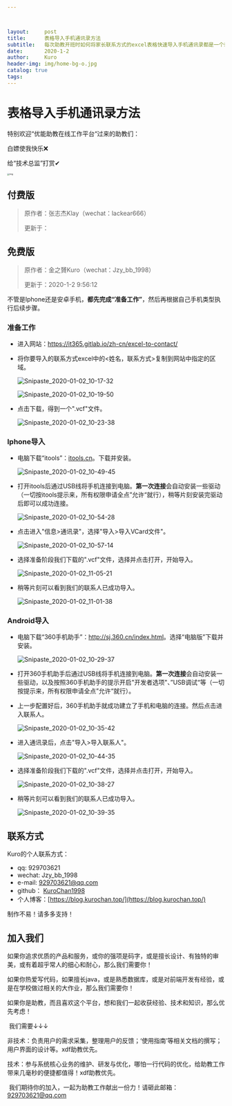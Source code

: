 ```yaml
---



layout:     post
title:      表格导入手机通讯录方法
subtitle:   每次助教开班时如何将家长联系方式的excel表格快速导入手机通讯录都是一个棘手的问题。这里Kuro给大家整理了免费版和付费版两种方案，操作起来都不难。
date:       2020-1-2
author:     Kuro
header-img: img/home-bg-o.jpg
catalog: true
tags:
---
```


# 表格导入手机通讯录方法

特别欢迎“优能助教在线工作平台“过来的助教们：

白嫖使我快乐❌ 

给“技术总监”打赏✔

<img src="https://github.com/KuroChan1998/KuroChan1998.github.io/blob/master/img/mdimg/E07F6C608F6CCADE98FCDB3CA3F17666.png?raw=true" alt="img" style="zoom: 33%;" />

## 付费版

> 原作者：张志杰Klay（wechat：lackear666）
>
> 更新于：

## 免费版

> 原作者：金之贇Kuro（wechat：Jzy_bb_1998）
>
> 更新于：2020-1-2 9:56:12

不管是Iphone还是安卓手机，**都先完成“准备工作”**，然后再根据自己手机类型执行后续步骤。

### 准备工作

* 进入网站：<a href="https://it365.gitlab.io/zh-cn/excel-to-contact/" target="_blank">https://it365.gitlab.io/zh-cn/excel-to-contact/</a>

* 将你要导入的联系方式excel中的<姓名，联系方式>复制到网站中指定的区域。

  ![Snipaste_2020-01-02_10-17-32](https://github.com/KuroChan1998/KuroChan1998.github.io/blob/master/img/mdimg/Snipaste_2020-01-02_10-17-32.png?raw=true)

  ![Snipaste_2020-01-02_10-19-50](https://github.com/KuroChan1998/KuroChan1998.github.io/blob/master/img/mdimg/Snipaste_2020-01-02_10-19-50.png?raw=true)

* 点击下载，得到一个".vcf"文件。

  ![Snipaste_2020-01-02_10-23-38](https://github.com/KuroChan1998/KuroChan1998.github.io/blob/master/img/mdimg/Snipaste_2020-01-02_10-23-38.png?raw=true)

### Iphone导入

* 电脑下载“itools”：<a href="itools.cn" target="_blank">itools.cn</a>。下载并安装。

  ![Snipaste_2020-01-02_10-49-45](https://github.com/KuroChan1998/KuroChan1998.github.io/blob/master/img/mdimg/Snipaste_2020-01-02_10-49-45.png?raw=true)

* 打开itools后通过USB线将手机连接到电脑。**第一次连接**会自动安装一些驱动（一切按itools提示来，所有权限申请全点”允许“就行），稍等片刻安装完驱动后即可以成功连接。

  ![Snipaste_2020-01-02_10-54-28](https://github.com/KuroChan1998/KuroChan1998.github.io/blob/master/img/mdimg/Snipaste_2020-01-02_10-54-28.png?raw=true)

* 点击进入"信息>通讯录"，选择"导入>导入VCard文件"。

  ![Snipaste_2020-01-02_10-57-14](https://github.com/KuroChan1998/KuroChan1998.github.io/blob/master/img/mdimg/Snipaste_2020-01-02_10-57-14.png?raw=true)

* 选择准备阶段我们下载的".vcf"文件，选择并点击打开，开始导入。

  ![Snipaste_2020-01-02_11-05-21](https://github.com/KuroChan1998/KuroChan1998.github.io/blob/master/img/mdimg/Snipaste_2020-01-02_11-05-21.png?raw=true)

* 稍等片刻可以看到我们的联系人已成功导入。

  ![Snipaste_2020-01-02_11-01-38](https://github.com/KuroChan1998/KuroChan1998.github.io/blob/master/img/mdimg/Snipaste_2020-01-02_11-01-38.png?raw=true)

### Android导入

* 电脑下载“360手机助手”：<a href="http://sj.360.cn/index.html" target="_blank">http://sj.360.cn/index.html</a>。选择“电脑版”下载并安装。

  ![Snipaste_2020-01-02_10-29-37](https://github.com/KuroChan1998/KuroChan1998.github.io/blob/master/img/mdimg/Snipaste_2020-01-02_10-29-37.png?raw=true)

* 打开360手机助手后通过USB线将手机连接到电脑。**第一次连接**会自动安装一些驱动，以及按照360手机助手的提示开启"开发者选项"、”USB调试“等（一切按提示来，所有权限申请全点”允许“就行）。

* 上一步配置好后，360手机助手就成功建立了手机和电脑的连接。然后点击进入联系人。

  ![Snipaste_2020-01-02_10-35-42](https://github.com/KuroChan1998/KuroChan1998.github.io/blob/master/img/mdimg/Snipaste_2020-01-02_10-35-42.png?raw=true)

* 进入通讯录后，点击"导入>导入联系人"。

  ![Snipaste_2020-01-02_10-44-35](https://github.com/KuroChan1998/KuroChan1998.github.io/blob/master/img/mdimg/Snipaste_2020-01-02_10-44-35.png?raw=true)

* 选择准备阶段我们下载的".vcf"文件，选择并点击打开，开始导入。

  ![Snipaste_2020-01-02_10-38-27](https://github.com/KuroChan1998/KuroChan1998.github.io/blob/master/img/mdimg/Snipaste_2020-01-02_10-38-27.png?raw=true)

* 稍等片刻可以看到我们的联系人已成功导入。

  ![Snipaste_2020-01-02_10-39-35](https://github.com/KuroChan1998/KuroChan1998.github.io/blob/master/img/mdimg/Snipaste_2020-01-02_10-39-35.png?raw=true)

## 联系方式

Kuro的个人联系方式：

- qq: 929703621
- wechat: Jzy_bb_1998
- e-mail: 929703621@qq.com
- github： [KuroChan1998](https://github.com/KuroChan1998) 
- 个人博客：[https://blog.kurochan.top/](https://blog.kurochan.top/)

制作不易！请多多支持！

## 加入我们

​      如果你追求优质的产品和服务，或你的强项是码字，或是擅长设计、有独特的审美，或有着超乎常人的细心和耐心，那么我们需要你！

​     如果你热爱写代码，如果擅长java，或是熟悉数据库，或是对前端开发有经验，或是在学校做过相关的大作业，那么我们需要你！

​     如果你是助教，而且喜欢这个平台，想和我们一起收获经验、技术和知识，那么优先考虑！

​     我们需要↓↓↓

​     非技术：负责用户的需求采集，整理用户的反馈；‘使用指南’等相关文档的撰写；用户界面的设计等。xdf助教优先。

​     技术：参与系统核心业务的维护、研发与优化，哪怕一行代码的优化，给助教工作带来几毫秒的便捷都值得！xdf助教优先。

​     我们期待你的加入，一起为助教工作献出一份力！请砸此邮箱：929703621@qq.com